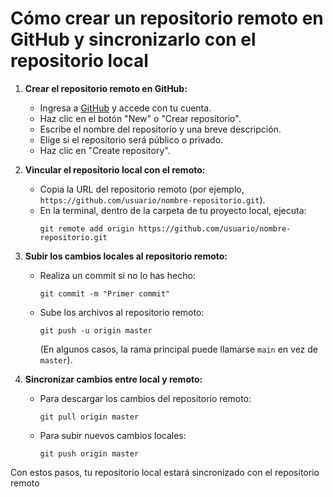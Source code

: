 # Cómo crear un repositorio remoto en GitHub y sincronizarlo con el repositorio local

1. **Crear el repositorio remoto en GitHub:**
   - Ingresa a [GitHub](https://github.com/) y accede con tu cuenta.
   - Haz clic en el botón "New" o "Crear repositorio".
   - Escribe el nombre del repositorio y una breve descripción.
   - Elige si el repositorio será público o privado.
   - Haz clic en "Create repository".

2. **Vincular el repositorio local con el remoto:**
   - Copia la URL del repositorio remoto (por ejemplo, `https://github.com/usuario/nombre-repositorio.git`).
   - En la terminal, dentro de la carpeta de tu proyecto local, ejecuta:
     ```
     git remote add origin https://github.com/usuario/nombre-repositorio.git
     ```

3. **Subir los cambios locales al repositorio remoto:**
   - Realiza un commit si no lo has hecho:
     ```
     git commit -m "Primer commit"
     ```
   - Sube los archivos al repositorio remoto:
     ```
     git push -u origin master
     ```
     (En algunos casos, la rama principal puede llamarse `main` en vez de `master`).

4. **Sincronizar cambios entre local y remoto:**
   - Para descargar los cambios del repositorio remoto:
     ```
     git pull origin master
     ```
   - Para subir nuevos cambios locales:
     ```
     git push origin master
     ```

Con estos pasos, tu repositorio local estará sincronizado con el repositorio remoto